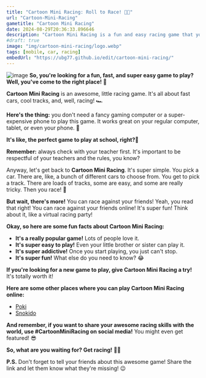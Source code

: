 ```yaml
---
title: "Cartoon Mini Racing: Roll to Race! 🚗💨"
url: "Cartoon-Mini-Racing"
gametitle: "Cartoon Mini Racing"
date: 2024-08-29T20:36:33.896646
description: "Cartoon Mini Racing is a fun and easy racing game that you can play on your computer, tablet, or phone. Race against your friends online, choose from different cars and tracks, and have for some serious fun! Play now!"
#draft: true
image: "img/cartoon-mini-racing/logo.webp"
tags: [mobile, car, racing]
embedUrl: "https://ubg77.github.io/edit/cartoon-mini-racing/"
---
```


![image](https://github.com/user-attachments/assets/743ba221-d973-417e-ae9b-00b257e985e3)
**So, you're looking for a fun, fast, and super easy game to play? Well, you've come to the right place!**  🎉

**Cartoon Mini Racing** is an awesome, little racing game. It's all about fast cars, cool tracks, and, well, racing! 🏎️

 **Here's the thing:**  you don't need a fancy gaming computer or a super-expensive phone to play this game.  It works great on your regular computer, tablet, or even your phone. 🙌  

**It's like, the perfect game to play at school, right?**🤫 

 **Remember:**  always check with your teacher first. It's important to be respectful of your teachers and the rules, you know?  

Anyway, let's get back to **Cartoon Mini Racing**. It's super simple.  You pick a car. There are, like, a bunch of different cars to choose from. You get to pick a track. There are loads of tracks, some are easy, and some are really tricky.  Then you race! 🏁 

**But wait, there's more!**  You can race against your friends!  Yeah, you read that right! You can race against your friends online!  It's super fun!  Think about it, like a virtual racing party! 

 **Okay, so here are some fun facts about Cartoon Mini Racing:** 

* **It's a really popular game!**  Lots of people love it.  
* **It's super easy to play!**  Even your little brother or sister can play it. 
* **It's super addictive!**  Once you start playing, you just can't stop. 
* **It's super fun!**  What else do you need to know? 😂 

**If you're looking for a new game to play, give Cartoon Mini Racing a try!** It's totally worth it!

**Here are some other places where you can play Cartoon Mini Racing online:**

* [Poki](https://poki.com/en/g/cartoon-mini-racing)  
* [Snokido](https://www.snokido.com/games/cartoon-mini-racing)

 **And remember, if you want to share your awesome racing skills with the world, use #CartoonMiniRacing on social media!**  You might even get featured! 😎

 **So, what are you waiting for? Get racing!** 🏁💨 

**P.S.** Don't forget to tell your friends about this awesome game! Share the link and let them know what they're missing!  😉


